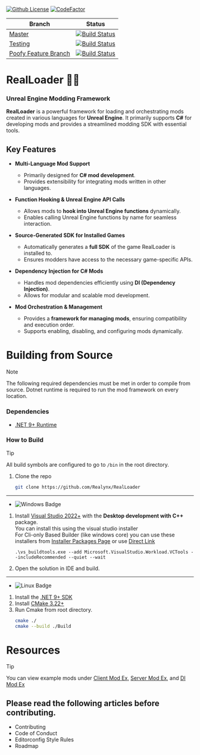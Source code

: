 [![Github License](https://img.shields.io/github/license/Realynx/RealLoader.svg)](LICENSE.md)
[![CodeFactor](https://www.codefactor.io/repository/github/Realynx/RealLoader/badge)](https://www.codefactor.io/repository/github/Realynx/RealLoader)

| Branch                                                                                | Status                                                                                                                                                                                                                                                 |
|---------------------------------------------------------------------------------------|--------------------------------------------------------------------------------------------------------------------------------------------------------------------------------------------------------------------------------------------------------|
| [Master](https://github.com/Realynx/RealLoader/tree/master)       | [![Build Status](https://dev.azure.com/RealLoader/RealLoader%20Development/_apis/build/status%2FRealynx.RealLoader?branchName=master)](https://dev.azure.com/RealLoader/RealLoader%20Development/_build/latest?definitionId=2&branchName=master)       |
| [Testing](https://github.com/Realynx/RealLoader/tree/testing)     | [![Build Status](https://dev.azure.com/RealLoader/RealLoader%20Development/_apis/build/status%2FRealynx.RealLoader?branchName=testing)](https://dev.azure.com/RealLoader/RealLoader%20Development/_build/latest?definitionId=2&branchName=testing)     |
| [Poofy Feature Branch](https://github.com/Realynx/RealLoader/tree/poofyfeatures) | [![Build Status](https://dev.azure.com/RealLoader/RealLoader%20Development/_apis/build/status%2FRealynx.RealLoader?branchName=PoofyFeatures)](https://dev.azure.com/RealLoader/RealLoader%20Development/_build/latest?definitionId=2&branchName=PoofyFeatures) |


# **RealLoader** 🎷🐛
### Unreal Engine Modding Framework
 
**RealLoader** is a powerful framework for loading and orchestrating mods created in various languages for **Unreal Engine**. It primarily supports **C#** for developing mods and provides a streamlined modding SDK with essential tools.

## **Key Features**

- **Multi-Language Mod Support**  
  - Primarily designed for **C# mod development**.  
  - Provides extensibility for integrating mods written in other languages.  

- **Function Hooking & Unreal Engine API Calls**  
  - Allows mods to **hook into Unreal Engine functions** dynamically.  
  - Enables calling Unreal Engine functions by name for seamless interaction.  

- **Source-Generated SDK for Installed Games**  
  - Automatically generates a **full SDK** of the game RealLoader is installed to.  
  - Ensures modders have access to the necessary game-specific APIs.  

- **Dependency Injection for C# Mods**  
  - Handles mod dependencies efficiently using **DI (Dependency Injection)**.  
  - Allows for modular and scalable mod development.  

- **Mod Orchestration & Management**  
  - Provides a **framework for managing mods**, ensuring compatibility and execution order.  
  - Supports enabling, disabling, and configuring mods dynamically.  


# Building from Source
> [!NOTE]
> The following required dependencies must be met in order to compile from source. Dotnet runtime is required to run the mod framework on every location.

### Dependencies
- [.NET 9+ Runtime](https://dotnet.microsoft.com/en-us/download/dotnet)

### How to Build
> [!TIP]
> All build symbols are configured to go to `/bin` in the root directory.

1. Clone the repo
    ```bash
    git clone https://github.com/Realynx/RealLoader
    ```
---
- ![Windows Badge](https://img.shields.io/badge/Windows-blue)
1. Install [Visual Studio 2022+](https://visualstudio.microsoft.com/downloads/) with the <b>Desktop development with C++</b> package.  
You can install this using the visual studio installer  
For Cli-only Based Builder (like windows core) you can use these installers from [Installer Packages Page](https://learn.microsoft.com/en-us/visualstudio/install/use-command-line-parameters-to-install-visual-studio?view=vs-2022) or use [Direct Link](https://aka.ms/vs/17/release/vs_buildtools.exe)
    ```
    .\vs_buildtools.exe --add Microsoft.VisualStudio.Workload.VCTools --includeRecommended --quiet --wait
    ```
2. Open the solution in IDE and build.   

---
- ![Linux Badge](https://img.shields.io/badge/Linux-green)
1. Install the [.NET 9+ SDK](https://dotnet.microsoft.com/en-us/download/dotnet)
2. Install [CMake 3.22+](https://cmake.org/download/)
3. Run Cmake from root directory.
    ```sh
    cmake ./
    cmake --build ./Build
    ```

# Resources
> [!TIP]
> You can view example mods under [Client Mod Ex](Mods/ExampleMod), [Server Mod Ex](Mods/ExampleServerMod), and [DI Mod Ex](Mods)  

## Please read the following articles before contributing.

- Contributing
- Code of Conduct
- Editorconfig Style Rules
- Roadmap